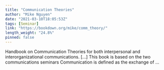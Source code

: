 ```yaml
---
title: "Communication Theories"
author: "Mike Nguyen"
date: "2021-03-10T18:05:53Z"
tags: [Seminar]
link: "https://bookdown.org/mike/comm_theory/"
length_weight: "24.8%"
pinned: false
---
```


Handbook on Communication Theories for both interpersonal and interorganizational communications. [...] This book is based on the two communications seminars Communication is defined as the exchange of ...
